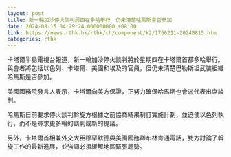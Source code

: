 ```yaml
---
layout: post
title: 新一輪加沙停火談判周四在多哈舉行　仍未清楚哈馬斯會否參加
date: 2024-08-15 04:29:24.000000000 +08:00
link: https://news.rthk.hk/rthk/ch/component/k2/1766211-20240815.htm
categories: rthk
---
```


卡塔爾半島電視台報道，新一輪加沙停火談判將於星期四在卡塔爾首都多哈舉行。與會者將包括以色列、卡塔爾、美國和埃及的官員，但仍未清楚巴勒斯坦武裝組織哈馬斯是否參加。

美國國務院發言人表示，卡塔爾向美方保證，正努力確保哈馬斯也會派代表出席談判。

哈馬斯日前要求停火談判斡旋方根據之前協商結果制訂實施計劃，並迫使以色列執行，而不是尋求更多輪的談判或新的提議。

另外，卡塔爾首相兼外交大臣穆罕默德與美國國務卿布林肯通電話，雙方討論了斡旋工作的最新進展，並強調必須緩解地區緊張局勢。
